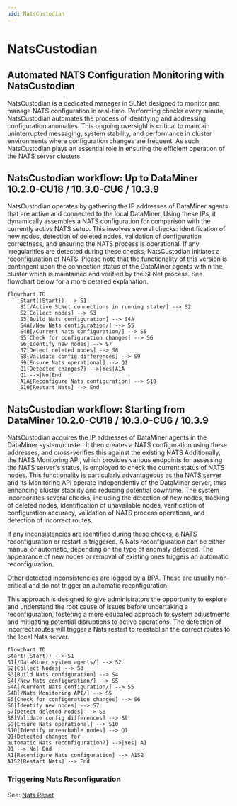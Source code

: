 ```yaml
---
uid: NatsCustodian
---
```


# NatsCustodian

## Automated NATS Configuration Monitoring with NatsCustodian

NatsCustodian is a dedicated manager in SLNet designed to monitor and manage NATS configuration in real-time. Performing checks every minute, NatsCustodian automates the process of identifying and addressing configuration anomalies. This ongoing oversight is critical to maintain uninterrupted messaging, system stability, and performance in cluster environments where configuration changes are frequent. As such, NatsCustodian plays an essential role in ensuring the efficient operation of the NATS server clusters.

## NatsCustodian workflow: Up to DataMiner 10.2.0-CU18 / 10.3.0-CU6 / 10.3.9

NatsCustodian operates by gathering the IP addresses of DataMiner agents that are active and connected to the local DataMiner. Using these IPs, it dynamically assembles a NATS configuration for comparison with the currently active NATS setup. This involves several checks: identification of new nodes, detection of deleted nodes, validation of configuration correctness, and ensuring the NATS process is operational. If any irregularities are detected during these checks, NatsCustodian initiates a reconfiguration of NATS. Please note that the functionality of this version is contingent upon the connection status of the DataMiner agents within the cluster which is maintained and verified by the SLNet process. See flowchart below for a more detailed explanation.

```mermaid
flowchart TD
    Start((Start)) --> S1
    S1[/Active SLNet connections in running state/] --> S2
    S2[Collect nodes] --> S3
    S3[Build Nats configuration] --> S4A
    S4A[/New Nats configuration/] --> S5
    S4B[/Current Nats configuration/] --> S5
    S5[Check for configuration changes] --> S6
    S6[Identify new nodes] --> S7
    S7[Detect deleted nodes] --> S8
    S8[Validate config differences] --> S9
    S9[Ensure Nats operational] --> Q1
    Q1{Detected changes?} -->|Yes|A1A
    Q1 -->|No|End
    A1A[Reconfigure Nats configuration] --> S10
    S10[Restart Nats] --> End
```

## NatsCustodian workflow: Starting from DataMiner 10.2.0-CU18 / 10.3.0-CU6 / 10.3.9

NatsCustodian acquires the IP addresses of DataMiner agents in the DataMiner system/cluster. It then creates a NATS configuration using these addresses, and cross-verifies this against the existing NATS Additionally, the NATS Monitoring API, which provides various endpoints for assessing the NATS server's status, is employed to check the current status of NATS nodes. This functionality is particularly advantageous as the NATS server and its Monitoring API operate independently of the DataMiner server, thus enhancing cluster stability and reducing potential downtime.
The system incorporates several checks, including the detection of new nodes, tracking of deleted nodes, identification of unavailable nodes, verification of configuration accuracy, validation of NATS process operations, and detection of incorrect routes.

If any inconsistencies are identified during these checks, a NATS reconfiguration or restart is triggered. A Nats reconfiguration can be either manual or automatic, depending on the type of anomaly detected. The appearance of new nodes or removal of existing ones triggers an automatic reconfiguration. 

Other detected inconsistencies are logged by a BPA. These are usually non-critical and do not trigger an automatic reconfiguration.

This approach is designed to give administrators the opportunity to explore and understand the root cause of issues before undertaking a reconfiguration, fostering a more educated approach to system adjustments and mitigating potential disruptions to active operations. The detection of incorrect routes will trigger a Nats restart to reestablish the correct routes to the local Nats server.

```mermaid
flowchart TD
Start((Start)) --> S1
S1[/DataMiner system agents/] --> S2
S2[Collect Nodes] --> S3
S3[Build Nats configuration] --> S4
S4[/New Nats configuration/] --> S5
S4A[/Current Nats configuration/] --> S5
S4B[/Nats Monitoring API/] --> S5
S5[Check for configuration changes] --> S6
S6[Identify new nodes] --> S7
S7[Detect deleted nodes] --> S8
S8[Validate config differences] --> S9
S9[Ensure Nats operational] --> S10
S10[Identify unreachable nodes] --> Q1
Q1{Detected changes for
automatic Nats reconfiguration?} -->|Yes| A1
Q1 -->|No| End
A1[Reconfigure Nats configuration] --> A1S2
A1S2[Restart Nats] --> End
```

### Triggering Nats Reconfiguration

See: [Nats Reset](xref:Investigating_NATS_Issues#try-a-nats-reset)